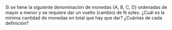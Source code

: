 Si se tiene la siguiente denominación de monedas {A, B, C, D} ordenadas de mayor a menor y se requiere dar un vuelto (cambio) de N soles. ¿Cuál es la mínima cantidad de monedas en total que hay que dar? ¿Cuántas de cada definición?